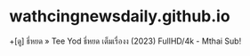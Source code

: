 # wathcingnewsdaily.github.io
+[ดู] ธี่หยด   » Tee Yod ธี่หยด เต็มเรื่องง  (2023) FullHD/4k - Mthai Sub!
